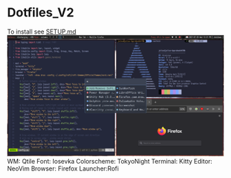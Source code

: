 # Dotfiles_V2
To install see [SETUP.md](SETUP.md)
![Screenshot](Screenshot.png)
WM: Qtile
Font: Iosevka
Colorscheme: TokyoNight
Terminal: Kitty
Editor: NeoVim
Browser: Firefox
Launcher:Rofi
